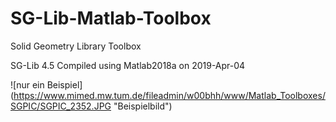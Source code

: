 # SG-Lib-Matlab-Toolbox
Solid Geometry Library Toolbox

SG-Lib 4.5 Compiled using Matlab2018a on 2019-Apr-04


![nur ein Beispiel] (https://www.mimed.mw.tum.de/fileadmin/w00bhh/www/Matlab_Toolboxes/SGPIC/SGPIC_2352.JPG "Beispielbild")
